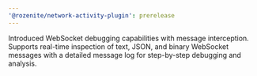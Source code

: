 ```yaml
---
'@rozenite/network-activity-plugin': prerelease
---
```


Introduced WebSocket debugging capabilities with message interception. Supports real-time inspection of text, JSON, and binary WebSocket messages with a detailed message log for step-by-step debugging and analysis.
